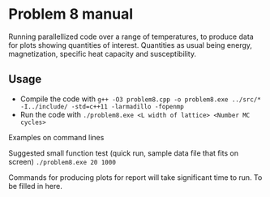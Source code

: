 # Problem 8 manual
Running parallellized code over a range of temperatures, to produce data for plots showing quantities of interest. 
Quantities as usual being energy, magnetization, specific heat capacity and susceptibility.

## Usage
- Compile the code with `g++ -O3 problem8.cpp -o problem8.exe ../src/* -I../include/ -std=c++11 -larmadillo -fopenmp`
- Run the code with `./problem8.exe <L width of lattice> <Number MC cycles>`

Examples on command lines 

Suggested small function test (quick run, sample data file that fits on screen)
`./problem8.exe 20 1000`

Commands for producing plots for report will take significant time to run.
To be filled in here.

